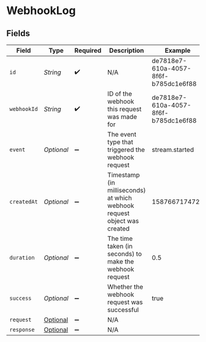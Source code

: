 # WebhookLog


## Fields

| Field                                                                    | Type                                                                     | Required                                                                 | Description                                                              | Example                                                                  |
| ------------------------------------------------------------------------ | ------------------------------------------------------------------------ | ------------------------------------------------------------------------ | ------------------------------------------------------------------------ | ------------------------------------------------------------------------ |
| `id`                                                                     | *String*                                                                 | :heavy_check_mark:                                                       | N/A                                                                      | de7818e7-610a-4057-8f6f-b785dc1e6f88                                     |
| `webhookId`                                                              | *String*                                                                 | :heavy_check_mark:                                                       | ID of the webhook this request was made for                              | de7818e7-610a-4057-8f6f-b785dc1e6f88                                     |
| `event`                                                                  | *Optional<String>*                                                       | :heavy_minus_sign:                                                       | The event type that triggered the webhook request                        | stream.started                                                           |
| `createdAt`                                                              | *Optional<Double>*                                                       | :heavy_minus_sign:                                                       | Timestamp (in milliseconds) at which webhook request object was<br/>created<br/> | 1587667174725                                                            |
| `duration`                                                               | *Optional<Double>*                                                       | :heavy_minus_sign:                                                       | The time taken (in seconds) to make the webhook request                  | 0.5                                                                      |
| `success`                                                                | *Optional<Boolean>*                                                      | :heavy_minus_sign:                                                       | Whether the webhook request was successful                               | true                                                                     |
| `request`                                                                | [Optional<Request>](../../models/components/Request.md)                  | :heavy_minus_sign:                                                       | N/A                                                                      |                                                                          |
| `response`                                                               | [Optional<Response>](../../models/components/Response.md)                | :heavy_minus_sign:                                                       | N/A                                                                      |                                                                          |